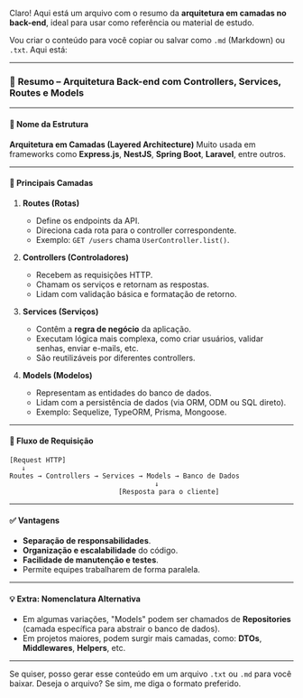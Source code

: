 Claro! Aqui está um arquivo com o resumo da **arquitetura em camadas no back-end**, ideal para usar como referência ou material de estudo.

Vou criar o conteúdo para você copiar ou salvar como `.md` (Markdown) ou `.txt`. Aqui está:

---

### 📄 **Resumo – Arquitetura Back-end com Controllers, Services, Routes e Models**

---

#### 📌 **Nome da Estrutura**

**Arquitetura em Camadas (Layered Architecture)**
Muito usada em frameworks como **Express.js**, **NestJS**, **Spring Boot**, **Laravel**, entre outros.

---

#### 🧱 **Principais Camadas**

1. **Routes (Rotas)**

   - Define os endpoints da API.
   - Direciona cada rota para o controller correspondente.
   - Exemplo: `GET /users` chama `UserController.list()`.

2. **Controllers (Controladores)**

   - Recebem as requisições HTTP.
   - Chamam os serviços e retornam as respostas.
   - Lidam com validação básica e formatação de retorno.

3. **Services (Serviços)**

   - Contêm a **regra de negócio** da aplicação.
   - Executam lógica mais complexa, como criar usuários, validar senhas, enviar e-mails, etc.
   - São reutilizáveis por diferentes controllers.

4. **Models (Modelos)**

   - Representam as entidades do banco de dados.
   - Lidam com a persistência de dados (via ORM, ODM ou SQL direto).
   - Exemplo: Sequelize, TypeORM, Prisma, Mongoose.

---

#### 🔁 **Fluxo de Requisição**

```
[Request HTTP]
   ↓
Routes → Controllers → Services → Models → Banco de Dados
                                    ↓
                           [Resposta para o cliente]
```

---

#### ✅ **Vantagens**

- **Separação de responsabilidades**.
- **Organização e escalabilidade** do código.
- **Facilidade de manutenção e testes**.
- Permite equipes trabalharem de forma paralela.

---

#### 💡 **Extra: Nomenclatura Alternativa**

- Em algumas variações, "Models" podem ser chamados de **Repositories** (camada específica para abstrair o banco de dados).
- Em projetos maiores, podem surgir mais camadas, como: **DTOs**, **Middlewares**, **Helpers**, etc.

---

Se quiser, posso gerar esse conteúdo em um arquivo `.txt` ou `.md` para você baixar. Deseja o arquivo? Se sim, me diga o formato preferido.
